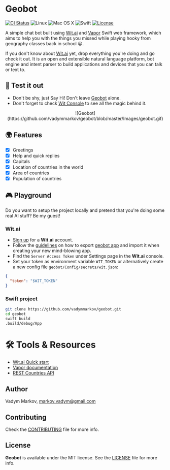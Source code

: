 # Geobot

[![CI Status](http://img.shields.io/travis/vadymmarkov/geobot.svg?style=flat)](https://travis-ci.org/vadymmarkov/geobot)
![Linux](https://img.shields.io/badge/os-linux-green.svg?style=flat)
![Mac OS X](https://img.shields.io/badge/os-Mac%20OS%20X-green.svg?style=flat)
![Swift](https://img.shields.io/badge/%20in-swift%203.0.1-orange.svg)
[![License](http://img.shields.io/badge/license-MIT-brightgreen.svg)](http://opensource.org/licenses/MIT)

A simple chat bot built using [Wit.ai](https://wit.ai) and
[Vapor](https://github.com/vapor/vapor) Swift web framework, which aims to
help you with the things you missed while playing hooky from geography classes
back in school 😀.

If you don't know about [Wit.ai](https://wit.ai) yet, drop everything you're
doing and go check it out. It is an open and extensible natural language
platform, bot engine and intent parser to build applications and devices that
you can talk or text to.

## 🤖 Test it out

- Don't be shy, just Say Hi! Don't leave [Geobot](https://geobot-swift.herokuapp.com)
alone.
- Don't forget to check [Wit Console](https://wit.ai/vadymmarkov/geobot) to
see all the magic behind it.

<div align="center">
![Geobot](https://github.com/vadymmarkov/geobot/blob/master/Images/geobot.gif)
</div>

## 🌍 Features

- [x] Greetings
- [x] Help and quick replies
- [x] Capitals
- [x] Location of countries in the world
- [x] Area of countries
- [x] Population of countries

## 🎮 Playground

Do you want to setup the project locally and pretend that you're doing some
real AI stuff? Be my guest!

### Wit.ai

- [Sign up](https://wit.ai) for a **Wit.ai** account.
- Follow the [guidelines](https://wit.ai/docs/recipes#manage-link) on how to
export [geobot app](https://wit.ai/vadymmarkov/geobot) and import it when
creating your new mind-blowing app.
- Find the `Server Access Token` under Settings page in the **Wit.ai** console.
- Set your token as environment variable `WIT_TOKEN` or alternatively create
a new config file `geobot/Config/secrets/wit.json`:

```json
{
  "token": "$WIT_TOKEN"
}
```

### Swift project

```sh
git clone https://github.com/vadymmarkov/geobot.git
cd geobot
swift build
.build/debug/App
```

# 🛠 Tools & Resources

- [Wit.ai Quick start](https://wit.ai/docs/quickstart)
- [Vapor documentation](https://vapor.github.io/documentation/)
- [REST Countries API](https://restcountries.eu)

## Author

Vadym Markov, markov.vadym@gmail.com

## Contributing

Check the [CONTRIBUTING](https://github.com/vadymmarkov/geobot/blob/master/CONTRIBUTING.md)
file for more info.

## License

**Geobot** is available under the MIT license. See the [LICENSE](https://github.com/vadymmarkov/geobot/blob/master/LICENSE.md) file for more info.
